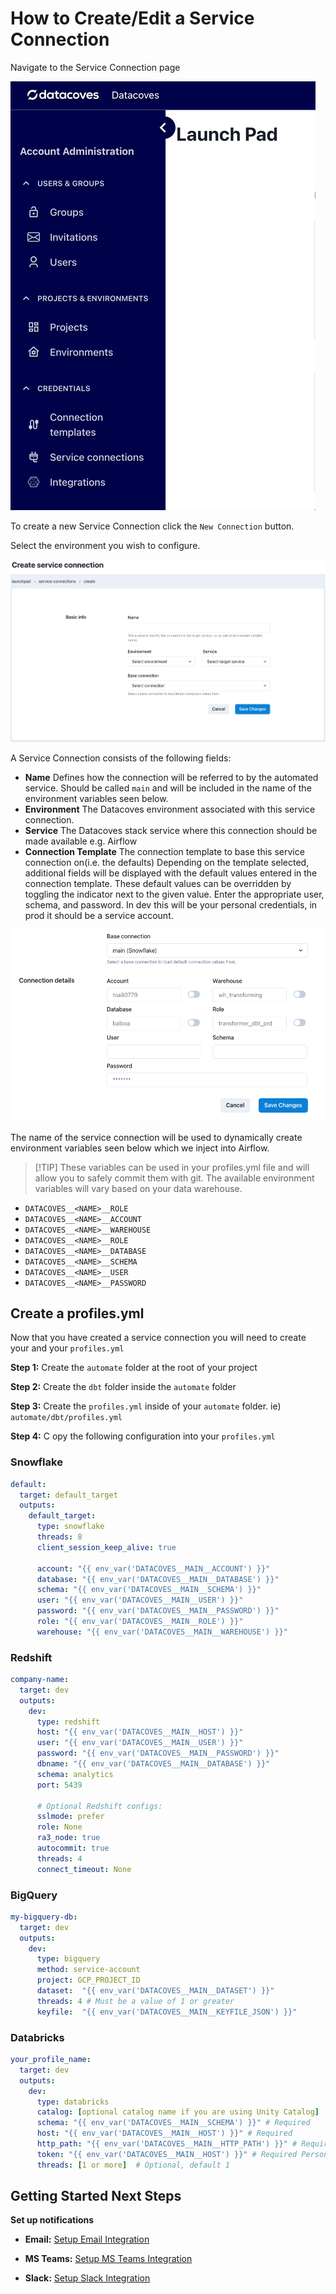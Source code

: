 # How to Create/Edit a Service Connection

Navigate to the Service Connection page

![Service Connection](./assets/menu_service_connection.gif)

To create a new Service Connection click the `New Connection` button.

Select the environment you wish to configure.

![Service Connection Create or Edit Page](./assets/serviceconnection_editnew_page.png)

A Service Connection consists of the following fields:

- **Name** Defines how the connection will be referred to by the automated service. Should be called `main` and will be included in the name of the environment variables seen below.
- **Environment** The Datacoves environment associated with this service connection.
- **Service** The Datacoves stack service where this connection should be made available e.g. Airflow
- **Connection Template** The connection template to base this service connection on(i.e. the defaults)
  Depending on the template selected, additional fields will be displayed with the default values entered in the connection template. These default values can be overridden by toggling the indicator next to the given value. Enter the appropriate user, schema, and password. In dev this will be your personal credentials, in prod it should be a service account.

![Service Connection Connection Details](./assets/serviceconnection_editnew_details.png)


The name of the service connection will be used to dynamically create environment variables seen below which we inject into Airflow. 

>[!TIP] These variables can be used in your profiles.yml file and will allow you to safely commit them with git. The available environment variables will vary based on your data warehouse.

  - `DATACOVES__<NAME>__ROLE`
  - `DATACOVES__<NAME>__ACCOUNT`
  - `DATACOVES__<NAME>__WAREHOUSE`
  - `DATACOVES__<NAME>__ROLE`
  - `DATACOVES__<NAME>__DATABASE`
  - `DATACOVES__<NAME>__SCHEMA`
  - `DATACOVES__<NAME>__USER`
  - `DATACOVES__<NAME>__PASSWORD`

## Create a profiles.yml

Now that you have created a service connection you will need to create your and your `profiles.yml`

**Step 1:** Create the `automate` folder at the root of your project

**Step 2:** Create the `dbt` folder inside the `automate` folder 

**Step 3:** Create the `profiles.yml` inside of your `automate` folder. ie) `automate/dbt/profiles.yml`

**Step 4:** C opy the following configuration into your `profiles.yml`

### Snowflake
``` yaml
default:
  target: default_target
  outputs:
    default_target:
      type: snowflake
      threads: 8
      client_session_keep_alive: true

      account: "{{ env_var('DATACOVES__MAIN__ACCOUNT') }}"
      database: "{{ env_var('DATACOVES__MAIN__DATABASE') }}"
      schema: "{{ env_var('DATACOVES__MAIN__SCHEMA') }}"
      user: "{{ env_var('DATACOVES__MAIN__USER') }}"
      password: "{{ env_var('DATACOVES__MAIN__PASSWORD') }}"
      role: "{{ env_var('DATACOVES__MAIN__ROLE') }}"
      warehouse: "{{ env_var('DATACOVES__MAIN__WAREHOUSE') }}"
```
### Redshift 
```yaml
company-name:
  target: dev
  outputs:
    dev:
      type: redshift
      host: "{{ env_var('DATACOVES__MAIN__HOST') }}"
      user: "{{ env_var('DATACOVES__MAIN__USER') }}"
      password: "{{ env_var('DATACOVES__MAIN__PASSWORD') }}"
      dbname: "{{ env_var('DATACOVES__MAIN__DATABASE') }}"
      schema: analytics
      port: 5439
      
      # Optional Redshift configs:
      sslmode: prefer
      role: None
      ra3_node: true 
      autocommit: true 
      threads: 4
      connect_timeout: None
```
### BigQuery
```yaml
my-bigquery-db:
  target: dev
  outputs:
    dev:
      type: bigquery
      method: service-account
      project: GCP_PROJECT_ID
      dataset:  "{{ env_var('DATACOVES__MAIN__DATASET') }}"
      threads: 4 # Must be a value of 1 or greater
      keyfile:  "{{ env_var('DATACOVES__MAIN__KEYFILE_JSON') }}"
```
### Databricks
```yaml
your_profile_name:
  target: dev
  outputs:
    dev:
      type: databricks
      catalog: [optional catalog name if you are using Unity Catalog]
      schema: "{{ env_var('DATACOVES__MAIN__SCHEMA') }}" # Required
      host: "{{ env_var('DATACOVES__MAIN__HOST') }}" # Required
      http_path: "{{ env_var('DATACOVES__MAIN__HTTP_PATH') }}" # Required
      token: "{{ env_var('DATACOVES__MAIN__HOST') }}" # Required Personal Access Token (PAT) if using token-based authentication
      threads: [1 or more]  # Optional, default 1
```

## Getting Started Next Steps 
**Set up notifications**
- **Email:** [Setup Email Integration](how-tos/airflow/send-emails)

- **MS Teams:** [Setup MS Teams Integration](how-tos/airflow/send-ms-teams-notifications)

- **Slack:** [Setup Slack Integration](how-tos/airflow/send-slack-notifications)